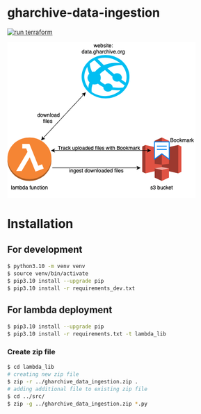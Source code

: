# gharchive-data-ingestion
[![run terraform](https://github.com/prabhuwk/gharchive-data-ingestion/actions/workflows/main.yml/badge.svg)](https://github.com/prabhuwk/gharchive-data-ingestion/actions/workflows/main.yml)

![data ingestion](design/data-ingestion.png)

# Installation
## For development
```bash
$ python3.10 -m venv venv
$ source venv/bin/activate
$ pip3.10 install --upgrade pip
$ pip3.10 install -r requirements_dev.txt
```

## For lambda deployment
```bash
$ pip3.10 install --upgrade pip
$ pip3.10 install -r requirements.txt -t lambda_lib
```

### Create zip file
```bash
$ cd lambda_lib
# creating new zip file
$ zip -r ../gharchive_data_ingestion.zip .
# adding additional file to existing zip file
$ cd ../src/
$ zip -g ../gharchive_data_ingestion.zip *.py
```
